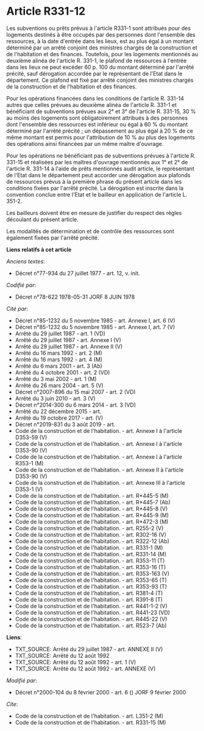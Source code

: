 # Article R331-12

Les subventions ou prêts prévus à l'article R331-1 sont attribués pour des logements destinés à être occupés par des
personnes dont l'ensemble des ressources, à la date d'entrée dans les lieux, est au plus égal à un montant déterminé par un
arrêté conjoint des ministres chargés de la construction et de l'habitation et des finances. Toutefois, pour les logements
mentionnés au deuxième alinéa de l'article R. 331-1, le plafond de ressources à l'entrée dans les lieux ne peut excéder 60 p.
100 du montant déterminé par l'arrêté précité, sauf dérogation accordée par le représentant de l'Etat dans le département. Ce
plafond est fixé par arrêté conjoint des ministres chargés de la construction et de l'habitation et des finances.

Pour les opérations financées dans les conditions de l'article R. 331-14 autres que celles prévues au deuxième alinéa de
l'article R. 331-1 et bénéficiant de subventions prévues aux 2° et 3° de l'article R. 331-15, 30 % au moins des logements
sont obligatoirement attribués à des personnes dont l'ensemble des ressources est inférieur ou égal à 60 % du montant
déterminé par l'arrêté précité ; un dépassement au plus égal à 20 % de ce même montant est permis pour l'attribution de 10 %
au plus des logements des opérations ainsi financées par un même maître d'ouvrage.

Pour les opérations ne bénéficiant pas de subventions prévues à l'article R. 331-15 et réalisées par les maîtres d'ouvrage
mentionnés aux 1° et 2° de l'article R. 331-14 à l'aide de prêts mentionnés audit article, le représentant de l'Etat dans le
département peut accorder une dérogation aux plafonds de ressources prévus à la première phrase du présent article dans les
conditions fixées par l'arrêté précité. La dérogation est inscrite dans la convention conclue entre l'Etat et le bailleur en
application de l'article L. 351-2.

Les bailleurs doivent être en mesure de justifier du respect des règles découlant du présent article.

Les modalités de détermination et de contrôle des ressources sont également fixées par l'arrêté précité.

**Liens relatifs à cet article**

_Anciens textes_:

  - Décret n°77-934 du 27 juillet 1977 - art. 12, v. init.

_Codifié par_:

  - Décret n°78-622 1978-05-31 JORF 8 JUIN 1978

_Cité par_:

  - Décret n°85-1232 du 5 novembre 1985 - art. Annexe I, art. 6 (V)
  - Décret n°85-1232 du 5 novembre 1985 - art. Annexe I, art. 7 (V)
  - Arrêté du 29 juillet 1987 - art. 1 (VD)
  - Arrêté du 29 juillet 1987 - art. Annexe I (V)
  - Arrêté du 29 juillet 1987 - art. Annexe II (V)
  - Arrêté du 16 mars 1992 - art. 2 (M)
  - Arrêté du 16 mars 1992 - art. 4 (M)
  - Arrêté du 6 mars 2001 - art. 3 (Ab)
  - Arrêté du 4 octobre 2001 - art. 2 (VD)
  - Arrêté du 3 mai 2002 - art. 1 (M)
  - Arrêté du 26 mars 2004 - art. 5 (V)
  - Décret n°2007-896 du 15 mai 2007 - art. 2 (VD)
  - Arrêté du 3 juin 2010 - art. 3 (V)
  - Décret n°2014-300 du 6 mars 2014 - art. 3 (VD)
  - Arrêté du 22 décembre 2015 - art.
  - Arrêté du 19 octobre 2017 - art. (V)
  - Décret n°2019-831 du 3 août 2019 - art.
  - Code de la construction et de l'habitation. - art. Annexe I à l'article D353-59 (V)
  - Code de la construction et de l'habitation. - art. Annexe I à l'article D353-90 (V)
  - Code de la construction et de l'habitation. - art. Annexe I à l'article R353-1 (M)
  - Code de la construction et de l'habitation. - art. Annexe II à l'article D353-90 (V)
  - Code de la construction et de l'habitation. - art. Annexe III à l'article D353-1 (V)
  - Code de la construction et de l'habitation. - art. R*445-5 (M)
  - Code de la construction et de l'habitation. - art. R*445-7 (Ab)
  - Code de la construction et de l'habitation. - art. R*445-8 (V)
  - Code de la construction et de l'habitation. - art. R*445-9 (M)
  - Code de la construction et de l'habitation. - art. R*472-3 (M)
  - Code de la construction et de l'habitation. - art. R255-2 (V)
  - Code de la construction et de l'habitation. - art. R302-16 (V)
  - Code de la construction et de l'habitation. - art. R322-12 (Ab)
  - Code de la construction et de l'habitation. - art. R331-1 (M)
  - Code de la construction et de l'habitation. - art. R331-14 (M)
  - Code de la construction et de l'habitation. - art. R353-11 (T)
  - Code de la construction et de l'habitation. - art. R353-16 (T)
  - Code de la construction et de l'habitation. - art. R353-163 (V)
  - Code de la construction et de l'habitation. - art. R353-65 (T)
  - Code de la construction et de l'habitation. - art. R353-93 (T)
  - Code de la construction et de l'habitation. - art. R381-4 (T)
  - Code de la construction et de l'habitation. - art. R391-8 (T)
  - Code de la construction et de l'habitation. - art. R441-1-2 (V)
  - Code de la construction et de l'habitation. - art. R441-23 (VD)
  - Code de la construction et de l'habitation. - art. R445-22 (V)
  - Code de la construction et de l'habitation. - art. R523-7 (Ab)

**Liens**:

  - TXT_SOURCE: Arrêté du 29 juillet 1987 - art. ANNEXE II (V)
  - TXT_SOURCE: Arrêté du 12 août 1992
  - TXT_SOURCE: Arrêté du 12 août 1992 - art. 1 (V)
  - TXT_SOURCE: Arrêté du 12 août 1992 - art. ANNEXE (V)

_Modifié par_:

  - Décret n°2000-104 du 8 février 2000 - art. 6 () JORF 9 février 2000

_Cite_:

  - Code de la construction et de l'habitation. - art. L351-2 (M)
  - Code de la construction et de l'habitation. - art. R331-15 (M)

